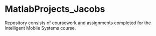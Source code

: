 # MatlabProjects_Jacobs
Repository consists of coursework and assignments completed for the Intelligent Mobile Systems course.
